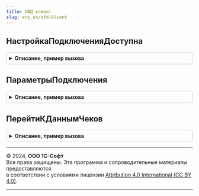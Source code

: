 ```yaml
---
title: ОФД клиент
slug: erp_uh/ofd-klient
---
```



## НастройкаПодключенияДоступна
<details style="margin: 1em 0; padding: 0.5em; border: 1px solid #ccc; border-radius: 6px;">

<summary style="font-weight: bold; cursor: pointer;">Описание, пример вызова</summary>

```bsl

// Определяет доступность использования функциональности настройки подключения
// и параметров кассы на основании прав доступа пользователя.
//
// Возвращаемое значение:
//  Булево - если Истина, настройка подключения доступна.
//
Функция НастройкаПодключенияДоступна() Экспорт
```

Пример вызова
```bsl
Результат = ОФДКлиент.НастройкаПодключенияДоступна() 
```
</details>

## ПараметрыПодключения
<details style="margin: 1em 0; padding: 0.5em; border: 1px solid #ccc; border-radius: 6px;">

<summary style="font-weight: bold; cursor: pointer;">Описание, пример вызова</summary>

```bsl

// Открывает форму настройки подключения к ОФД.
//
// Параметры:
//  НастройкиПодключения - Структура - параметры настройки подключения к ОФД:
//    * Касса - ОпределяемыйТип.КассаОФДБИП - Касса для которой выполняется настройка параметров подключения.
//  ОписаниеОповещения - ОписаниеОповещения, Неопределено - оповещение, которое
//    необходимо вызвать после завершения работы с параметрами подключения.
//
Процедура ПараметрыПодключения( Экспорт
```

Пример вызова
```bsl
ОФДКлиент.ПараметрыПодключения();
```
</details>

## ПерейтиКДаннымЧеков
<details style="margin: 1em 0; padding: 0.5em; border: 1px solid #ccc; border-radius: 6px;">

<summary style="font-weight: bold; cursor: pointer;">Описание, пример вызова</summary>

```bsl

// Открывает форму данных чеков по документу.
//
// Параметры:
//   Документ - ОпределяемыйТип.ДокументОФДБИП - документ созданный по данным сервиса ОФД;
//
Процедура ПерейтиКДаннымЧеков(Документ) Экспорт
```

Пример вызова
```bsl
ОФДКлиент.ПерейтиКДаннымЧеков(Документ) 
```
</details>

---

© 2024, **ООО 1С-Софт**  
Все права защищены. Эта программа и сопроводительные материалы предоставляются  
в соответствии с условиями лицензии [Attribution 4.0 International (CC BY 4.0)](https://creativecommons.org/licenses/by/4.0/legalcode).

---
